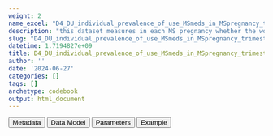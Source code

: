 ```yaml
---
weight: 2
name_excel: "D4_DU_individual_prevalence_of_use_MSmeds_in_MSpregnancy_trimesters.xlsx"
description: "this dataset measures in each MS pregnancy whether the woman  used or didn't use each of the MS medications in the trimesters before or during pregnancy (to ultimately  feed Template 3)"
slug: "D4_DU_individual_prevalence_of_use_MSmeds_in_MSpregnancy_trimesters"
datetime: 1.7194827e+09
title: D4_DU_individual_prevalence_of_use_MSmeds_in_MSpregnancy_trimesters
author: ''
date: '2024-06-27'
categories: []
tags: []
archetype: codebook
output: html_document
---
```


<script src="/rmarkdown-libs/core-js/shim.min.js"></script>
<script src="/rmarkdown-libs/react/react.min.js"></script>
<script src="/rmarkdown-libs/react/react-dom.min.js"></script>
<script src="/rmarkdown-libs/reactwidget/react-tools.js"></script>
<script src="/rmarkdown-libs/htmlwidgets/htmlwidgets.js"></script>
<link href="/rmarkdown-libs/reactable/reactable.css" rel="stylesheet" />
<script src="/rmarkdown-libs/reactable-binding/reactable.js"></script>
<div class="tab">
<button class="tablinks" onclick="openCity(event, &#39;Metadata&#39;)" id="defaultOpen">Metadata</button>
<button class="tablinks" onclick="openCity(event, &#39;Data Model&#39;)">Data Model</button>
<button class="tablinks" onclick="openCity(event, &#39;Parameters&#39;)">Parameters</button>
<button class="tablinks" onclick="openCity(event, &#39;Example&#39;)">Example</button>
</div>
<div id="Metadata" class="tabcontent">
<div id="htmlwidget-1" class="reactable html-widget" style="width:auto;height:600px;"></div>
<script type="application/json" data-for="htmlwidget-1">{"x":{"tag":{"name":"Reactable","attribs":{"data":{"medatata_name":["Name of the dataset","Content of the dataset","Unit of observation","Dataset where the list of UoOs is fully listed and with 1 record per UoO","How many observations per UoO","NxUoO","Variables capturing the UoO","Primary key","Parameters",null,null,null,null,null,null,null,null,null,null,null],"metadata_content":["D4_DU_individual_prevalence_of_use_MSmeds_in_MSpregnancy_trimesters","this dataset measures in each MS pregnancy whether the woman  used or didn't use each of the MS medications in the trimesters before or during pregnancy (to ultimately  feed Template 3)","a pregnancy with MS","D3_DU_PREGNANCY-COHORT_variables where pregnancy_with_MS == 1","as many as the medicines in the parameter MSMEDICATION","1","pregnancy_id","pregnancy_id MSMEDICATION",null,null,null,null,null,null,null,null,null,null,null,null]},"columns":[{"id":"medatata_name","name":"medatata_name","type":"character"},{"id":"metadata_content","name":"metadata_content","type":"character"}],"sortable":false,"searchable":true,"pagination":false,"highlight":true,"bordered":true,"striped":true,"style":{"maxWidth":1800},"height":"600px","dataKey":"3905fb47b4029c402dc8068e4f0a57dc"},"children":[]},"class":"reactR_markup"},"evals":[],"jsHooks":[]}</script>
</div>
<div id="Data Model" class="tabcontent">
<div id="htmlwidget-2" class="reactable html-widget" style="width:auto;height:600px;"></div>
<script type="application/json" data-for="htmlwidget-2">{"x":{"tag":{"name":"Reactable","attribs":{"data":{"VarName":["pregnancy_id","medication-label","use_before_pregnancy","number_before_pregnancy","trimester_when_pregnancy_ended","use_tri_N","number_tri_N",null,null,null,null,null,null,null,null,null,null,null,null,null],"Description":["identifier of the pregnancy with MS","drug that the record is referring to","whether the woman has used MSMEDICATION between start_preg_period_pre_all and end_preg_period_pre_all","number of records of MSMEDICATION between start_preg_period_pre_all and end_preg_period_pre_all",null,"whether the woman has used MSMEDICATION between start_preg_period_during_N and end_preg_period_during_N\r\n","number of records of MSMEDICATION between start_preg_period_during_N and end_preg_period_during_N\r\n",null,null,null,null,null,null,null,null,null,null,null,null,null],"Format":[null,"string","binary","int","string","binary","int",null,null,null,null,null,null,null,null,null,null,null,null,null],"Vocabulary":[null,"MSMEDICATION","1 = use of the medication MSMEDICATION before pregnancy\r\n0 = no use of the medication MSMEDICATION before pregnancy",null,"t1 = only pregnancies that ended in first trimester\r\nt2 = only pregnancies that ended in second trimester\r\nt3 = only pregnancies that ended in third trimester","1 = use of the medication MSMEDICATION during trimester N\r\n0 = no use of the medication MSMEDICATION during trimester N",null,null,null,null,null,null,null,null,null,null,null,null,null,null],"Parameters":[null,"MSMEDICATION",null,null,null,"N",null,null,null,null,null,null,null,null,null,null,null,null,null,null],"Notes and examples":[null,null,null,null,null,null,null,null,null,null,null,null,null,null,null,null,null,null,null,null],"Source tables and variables":["D3_DU_PREGNANCY-COHORT_variables/pregnancy_id",null,null,null,null,null,null,null,null,null,null,null,null,null,null,null,null,null,null,null],"Retrieved":[null,null,null,null,null,null,null,null,null,null,null,null,null,null,null,null,null,null,null,null],"Calculated":["yes","yes","yes","yes",null,null,null,null,null,null,null,null,null,null,null,null,null,null,null,null],"Algorithm_id":[null,null,null,null,null,null,null,null,null,null,null,null,null,null,null,null,null,null,null,null],"Rule":["D3_DU_PREGNANCY-COHORT_variables where pregnancy_with_MS == 1","use CountPrevalence with conditions <- merge all the conceptsets of the MSMEDICATIONS list in the Parameters tab and add a variable 'medication' with the corresponding parameter value, and then apply the command repeatedly with different values for entry and exit from the cohort; the cohort is always D3_DU_PREGNANCY-COHORT_variables where pregnancy_with_MS == 1\r\nprevalent_individual = CountPrevalence(Dataset_cohort = cohort,\r\n                                       Dataset_events = conditions, UoO_id = c(\"pregnancy_id\"),  Type_prevalence = \"of use\",\r\n                                       Periods_of_time = list(list(Start_study_time,End_study_time)), Start_study_time = \"20050101\", End_study_time = \"20191231\",\r\n                                       Start_date = xxx, # this depends on the period before and during pregnancy that is being calculated \r\n                                       End_date = xxx, # this depends on the period before and during pregnancy that is being calculated\r\n                                       Name_condition =  \"medication\", Date_condition = \"date\", Conditions = MSMEDICATION, Aggregate = FALSE)",null,null,null,null,null,null,null,null,null,null,null,null,null,null,null,null,null,null]},"columns":[{"id":"VarName","name":"VarName","type":"character"},{"id":"Description","name":"Description","type":"character"},{"id":"Format","name":"Format","type":"character"},{"id":"Vocabulary","name":"Vocabulary","type":"character"},{"id":"Parameters","name":"Parameters","type":"character"},{"id":"Notes and examples","name":"Notes and examples","type":"logical"},{"id":"Source tables and variables","name":"Source tables and variables","type":"character"},{"id":"Retrieved","name":"Retrieved","type":"logical"},{"id":"Calculated","name":"Calculated","type":"character"},{"id":"Algorithm_id","name":"Algorithm_id","type":"logical"},{"id":"Rule","name":"Rule","type":"character"}],"sortable":false,"searchable":true,"pagination":false,"highlight":true,"bordered":true,"striped":true,"style":{"maxWidth":1800},"height":"600px","dataKey":"996d5e0d9899c9629b0b86c408447689"},"children":[]},"class":"reactR_markup"},"evals":[],"jsHooks":[]}</script>
</div>
<div id="Parameters" class="tabcontent">
<div id="htmlwidget-3" class="reactable html-widget" style="width:auto;height:600px;"></div>
<script type="application/json" data-for="htmlwidget-3">{"x":{"tag":{"name":"Reactable","attribs":{"data":{"Parameter":["MSMEDICATION","MSMEDICATION","MSMEDICATION","MSMEDICATION","MSMEDICATION","MSMEDICATION","MSMEDICATION","MSMEDICATION","MSMEDICATION","MSMEDICATION","MSMEDICATION","MSMEDICATION","MSMEDICATION","MSMEDICATION","MSMEDICATION","MSMEDICATION","MSMEDICATION","MSMEDICATION","MSMEDICATION","MSMEDICATION"],"Value":["alemtuzumab","azathioprine","cladribine","daclizumab","dimethyl_fumarate","fingolimod","glatiramer_acetate","interferon_beta-1a","interferon_beta-1b","mitoxantrone","natalizumab","ocrelizumab","peginterferon_beta-1a","rituximab","teriflunomide","ofatumumab","siponimod","methotrexate","cyclophosphamide","leflunomide"],"name in the SAP":["Alemtuzumab","Azathioprine","Cladribine","Daclizumab","Dimethyl fumarate","Fingolimod","Glatiramer acetate","Interferon beta-1a","Interferon beta-1b","Mitoxantrone","Natalizumab","Ocrelizumab","Peginterferon beta-1a","Rituximab","Teriflunomide","Ofatumumab","Siponimod","Methotrexate","Cyclophosphamide","Leflunomide"],"ATC":["L04AA34","L04AX01","L04AA40","L04AC01","N07XX09/ L04AX07","L04AA27","L03AX13","L03AB07","L03AB08","L01DB07","L04AA23","L04AA36","L03AB13","L01XC02/ L01FA01","L04AA31","L01XC10/ L01FA02","L04AA42","L04AX03/ L01BA01","L01AA01","L04AA13"]},"columns":[{"id":"Parameter","name":"Parameter","type":"character"},{"id":"Value","name":"Value","type":"character"},{"id":"name in the SAP","name":"name in the SAP","type":"character"},{"id":"ATC","name":"ATC","type":"character"}],"sortable":false,"searchable":true,"pagination":false,"highlight":true,"bordered":true,"striped":true,"style":{"maxWidth":1800},"height":"600px","dataKey":"924c58671126c5387a6722d656b27437"},"children":[]},"class":"reactR_markup"},"evals":[],"jsHooks":[]}</script>
</div>
<div id="Example" class="tabcontent">
<div id="htmlwidget-4" class="reactable html-widget" style="width:auto;height:600px;"></div>
<script type="application/json" data-for="htmlwidget-4">{"x":{"tag":{"name":"Reactable","attribs":{"data":{"pregnancy_id":["P001","P001","P001","P001","P001","P001","P001","P001","P001","P001","P001","P001","P001","P001","P001","P001","P001","P001","P001","P001"],"medication-label":["alemtuzumab","azathioprine","cladribine","daclizumab","dimethyl_fumarate","fingolimod","glatiramer_acetate","interferon_beta-1a","interferon_beta-1b","mitoxantrone","natalizumab","ocrelizumab","peginterferon_beta-1a","rituximab","teriflunomide","ofatumumab","siponimod","methotrexate","cyclophosphamide","leflunomide"],"use_before_pregnancy":[1,0,0,0,0,0,0,0,0,1,0,0,0,0,0,0,0,0,0,0],"number_before_pregnancy":[3,0,0,0,0,0,0,0,0,2,0,0,0,0,0,0,0,0,0,0],"use_tri_1":[1,0,0,0,0,0,0,0,0,1,0,0,0,0,0,0,0,0,1,0],"number_tri_1":[1,0,0,0,0,0,0,0,0,1,0,0,0,0,0,0,0,0,2,0],"use_tri_2":[0,0,0,0,0,0,0,0,0,0,0,0,0,0,0,0,0,0,1,0],"number_tri_2":[0,0,0,0,0,0,0,0,0,0,0,0,0,0,0,0,0,0,2,0],"use_tri_3":[0,0,0,0,0,0,0,0,0,0,0,0,0,0,0,0,0,0,1,0],"number_tri_3":[0,0,0,0,0,0,0,0,0,0,0,0,0,0,0,0,0,0,3,0],"...11":[null,null,null,null,null,null,null,null,null,null,null,null,null,null,null,null,null,null,null,null],"trimester_when_pregnancy_ended":["t3","t3","t3","t3","t3","t3","t3","t3","t3","t3","t3","t3","t3","t3","t3","t3","t3","t3","t3","t3"]},"columns":[{"id":"pregnancy_id","name":"pregnancy_id","type":"character"},{"id":"medication-label","name":"medication-label","type":"character"},{"id":"use_before_pregnancy","name":"use_before_pregnancy","type":"numeric"},{"id":"number_before_pregnancy","name":"number_before_pregnancy","type":"numeric"},{"id":"use_tri_1","name":"use_tri_1","type":"numeric"},{"id":"number_tri_1","name":"number_tri_1","type":"numeric"},{"id":"use_tri_2","name":"use_tri_2","type":"numeric"},{"id":"number_tri_2","name":"number_tri_2","type":"numeric"},{"id":"use_tri_3","name":"use_tri_3","type":"numeric"},{"id":"number_tri_3","name":"number_tri_3","type":"numeric"},{"id":"...11","name":"...11","type":"logical"},{"id":"trimester_when_pregnancy_ended","name":"trimester_when_pregnancy_ended","type":"character"}],"sortable":false,"searchable":true,"pagination":false,"highlight":true,"bordered":true,"striped":true,"style":{"maxWidth":1800},"height":"600px","dataKey":"a9925c16ebf27833ad911aec461f73b7"},"children":[]},"class":"reactR_markup"},"evals":[],"jsHooks":[]}</script>
</div>
